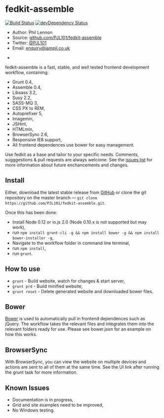 # fedkit-assemble

[![Build Status](https://travis-ci.org/PJL101/fedkit-assemble.svg?branch=master)](https://travis-ci.org/PJL101/fedkit-assemble)
[![devDependency Status](https://david-dm.org/PJL101/fedkit-assemble/dev-status.svg)](https://david-dm.org/PJL101/fedkit-assemble#info=devDependencies)

* Author: Phil Lennon
* Source: [github.com/PJL101/fedkit-assemble](http://github.com/PJL101/fedkit-assemble)
* Twitter: [@PJL101](http://twitter.com/pjl101)
* Email: [enquiry@iampjl.co.uk](mailto:enquiry@iampjl.co.uk)

-

fedkit-assemble is a fast, stable, and well tested frontend development workflow, containing:

* Grunt 0.4,
* Assemble 0.4,
* Libsass 3.2,
* Susy 2.2,
* SASS-MQ 3,
* CSS PX to REM,
* Autoprefixer 5,
* Imagemin,
* JSHint,
* HTMLmin,
* BrowserSync 2.6,
* Responsive IE8 support,
* All frontend dependences use bower for easy management.

Use fedkit as a base and tailor to your specific needs. Comments, sugggestions & pull requests are always welcome. See the [issues list](https://github.com/PJL101/fedkit-assemble/issues) for more information about future enchancements and changes.

## Install

Either, download the latest stable release from [GitHub](https://github.com/PJL101/fedkit-assemble/releases) or clone the git repository on the master branch — `git clone https://github.com/PJL101/fedkit-assemble.git`.

Once this has been done:

* Install Node 0.12 or io.js 2.0 (Node 0.10.x is not supported but may work),
* run `npm install grunt-cli -g && npm install bower -g && npm install bower-installer -g`,
* Navigate to the workflow folder in command line terminal,
* run `npm install`,
* run `grunt`.

## How to use
* `grunt` - Build website, watch for changes & start server,
* `grunt prd` - Build minified website,
* `grunt reset` - Delete generated website and downloaded bower files.

## Bower

[Bower](http://bower.io) is used to automatically pull in frontend dependences such as jQuery. The workflow takes the relevant files and integrates them into the relevant folders ready for use. Please see bower.json for an example on how this works.

## BrowserSync

With BrowserSync, you can view the website on multiple devices and actions are sent to all of them at the same time. See the UI link after running the grunt task for more information.

## Known Issues

* Documentation is in progress,
* Grid and site examples need to be improved,
* No Windows testing.
